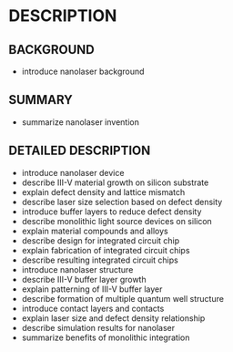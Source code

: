 # DESCRIPTION

## BACKGROUND

- introduce nanolaser background

## SUMMARY

- summarize nanolaser invention

## DETAILED DESCRIPTION

- introduce nanolaser device
- describe III-V material growth on silicon substrate
- explain defect density and lattice mismatch
- describe laser size selection based on defect density
- introduce buffer layers to reduce defect density
- describe monolithic light source devices on silicon
- explain material compounds and alloys
- describe design for integrated circuit chip
- explain fabrication of integrated circuit chips
- describe resulting integrated circuit chips
- introduce nanolaser structure
- describe III-V buffer layer growth
- explain patterning of III-V buffer layer
- describe formation of multiple quantum well structure
- introduce contact layers and contacts
- explain laser size and defect density relationship
- describe simulation results for nanolaser
- summarize benefits of monolithic integration


